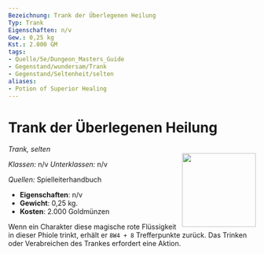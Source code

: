 ```yaml
---
Bezeichnung: Trank der Überlegenen Heilung
Typ: Trank
Eigenschaften: n/v
Gew.: 0,25 kg
Kst.: 2.000 GM
tags:
- Quelle/5e/Dungeon_Masters_Guide
- Gegenstand/wundersam/Trank
- Gegenstand/Seltenheit/selten
aliases:
- Potion of Superior Healing
---
```

# Trank der Überlegenen Heilung
*Trank, selten*  
<img src="Symbolik/Gegenstände.webp" align="right" width="150">

_Klassen:_ n/v
_Unterklassen:_ n/v

_Quellen:_ Spielleiterhandbuch

- **Eigenschaften**: n/v
- **Gewicht**: 0,25 kg.
- **Kosten**: 2.000 Goldmünzen

Wenn ein Charakter diese magische rote Flüssigkeit in dieser Phiole trinkt, erhält er `8W4 + 8` Trefferpunkte zurück. Das Trinken oder Verabreichen des Trankes erfordert eine Aktion.